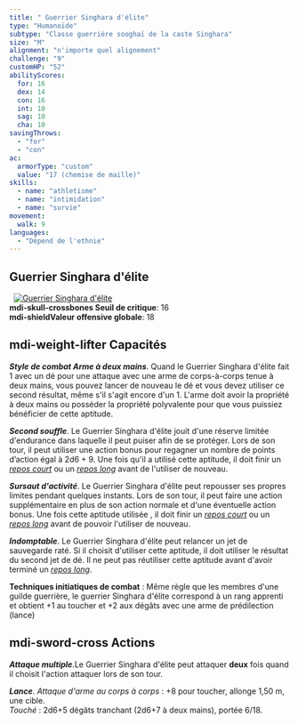 ```yaml
---
title: " Guerrier Singhara d'élite"
type: "Humanoïde"
subtype: "Classe guerrière sooghaï de la caste Singhara"
size: "M"
alignment: "n'importe quel alignement"
challenge: "9"
customHP: "52"
abilityScores:
  for: 16
  dex: 14
  con: 16
  int: 10
  sag: 10
  cha: 10
savingThrows:
  - "for"
  - "con"
ac:
  armorType: "custom"
  value: "17 (chemise de maille)"
skills:
  - name: "athletisme"
  - name: "intimidation"
  - name: "survie"
movement:
  walk: 9
languages:
  - "Dépend de l'ethnie"
---
```

## Guerrier Singhara d'élite
&nbsp;
[![Guerrier Singhara d'élite](https://www.douaratil.fr/illustrations/humanoide/guerriersingharaelitem.png)](https://www.douaratil.fr/illustrations/humanoide/guerriersingharaelite.jpg)  
**<v-icon>mdi-skull-crossbones</v-icon> Seuil de critique**: 16        
**<v-icon>mdi-shield</v-icon>Valeur offensive globale**: 18     
## <v-icon>mdi-weight-lifter</v-icon> Capacités

_**Style de combat Arme à deux mains**_. Quand le Guerrier Singhara d'élite fait 1 avec un dé pour une attaque avec une arme de corps-à-corps tenue à deux mains, vous pouvez lancer de nouveau le dé et vous devez utiliser ce second résultat, même s'il s'agit encore d'un 1. L'arme doit avoir la propriété à deux mains ou posséder la propriété polyvalente pour que vous puissiez bénéficier de cette aptitude.  

_**Second souffle**_. Le Guerrier Singhara d'élite jouit d'une réserve limitée d'endurance dans laquelle il peut puiser afin de se protéger. Lors de son tour, il peut utiliser une action bonus pour regagner un nombre de points d’action égal à 2d6 + 9. Une fois qu'il a  utilisé cette aptitude, il doit finir un [_repos court_](/gerer-la-sante-du-personnage/#repos-court) ou un [_repos long_](/gerer-la-sante-du-personnage/#repos-long) avant de l'utiliser de nouveau.   

_**Sursaut d'activité**_. Le Guerrier Singhara d'élite peut repousser ses propres limites pendant quelques instants. Lors de son tour, il peut faire une action supplémentaire en plus de son action normale et d'une éventuelle action bonus.  Une fois cette aptitude utilisée , il doit finir un [_repos court_](/gerer-la-sante-du-personnage/#repos-court) ou un [_repos long_](/gerer-la-sante-du-personnage/#repos-long) avant de pouvoir l'utiliser de nouveau.  

_**Indomptable**_. Le Guerrier Singhara d'élite peut relancer un jet de sauvegarde raté. Si il choisit d'utiliser cette aptitude, il doit utiliser le résultat du second jet de dé. Il ne peut pas réutiliser cette aptitude avant d'avoir terminé un [_repos long_](/gerer-la-sante-du-personnage/#repos-long).   

**Techniques initiatiques de combat** : Même règle que les membres d'une guilde guerrière, le guerrier Singhara d'élite correspond à un rang apprenti et obtient +1 au toucher et +2 aux dégâts avec une arme de prédilection (lance)

## <v-icon>mdi-sword-cross</v-icon> Actions
_**Attaque multiple**_.Le Guerrier Singhara d'élite peut attaquer **deux** fois quand il choisit l'action attaquer lors de son tour.  

_**Lance**_. _Attaque d'arme au corps à corps_ : +8 pour toucher, allonge 1,50 m, une cible.  
_Touché_ : 2d6+5 dégâts tranchant (2d6+7 à deux mains), portée 6/18.  
